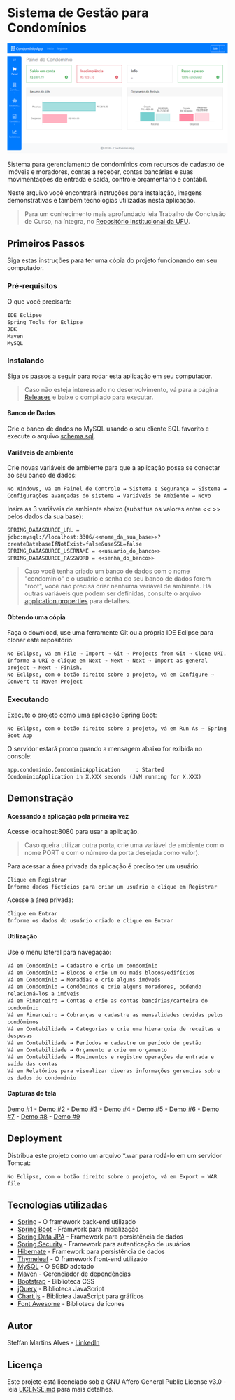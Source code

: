 # Sistema de Gestão para Condomínios

![](demo/demo_1.png)

Sistema para gerenciamento de condomínios com recursos de cadastro de imóveis e moradores, contas a receber, contas bancárias e suas movimentações de entrada e saída, controle orçamentário e contábil.

Neste arquivo você encontrará instruções para instalação, imagens demonstrativas e também tecnologias utilizadas nesta aplicação.

>Para um conhecimento mais aprofundado leia Trabalho de Conclusão de Curso, na íntegra, no [Repositório Institucional da UFU](https://repositorio.ufu.br/handle/123456789/23437).

## Primeiros Passos

Siga estas instruções para ter uma cópia do projeto funcionando em seu computador.

### Pré-requisitos

O que você precisará:

```
IDE Eclipse
Spring Tools for Eclipse
JDK
Maven
MySQL
```

### Instalando

Siga os passos a seguir para rodar esta aplicação em seu computador.

> Caso não esteja interessado no desenvolvimento, vá para a página [Releases](https://github.com/steffmartin/condominio/releases) e baixe o compilado para executar.

#### Banco de Dados

Crie o banco de dados no MySQL usando o seu cliente SQL favorito e execute o arquivo [schema.sql](src/main/resources/schema.sql).

#### Variáveis de ambiente

Crie novas variáveis de ambiente para que a aplicação possa se conectar ao seu banco de dados:

```
No Windows, vá em Painel de Controle → Sistema e Segurança → Sistema → Configurações avançadas do sistema → Variáveis de Ambiente → Novo
```

Insira as 3 variáveis de ambiente abaixo (substitua os valores entre << >> pelos dados da sua base):

```
SPRING_DATASOURCE_URL = jdbc:mysql://localhost:3306/<<nome_da_sua_base>>?createDatabaseIfNotExist=false&useSSL=false
SPRING_DATASOURCE_USERNAME = <<usuario_do_banco>>
SPRING_DATASOURCE_PASSWORD = <<senha_do_banco>>
```

> Caso você tenha criado um banco de dados com o nome "condominio" e o usuário e senha do seu banco de dados forem "root", você não precisa criar nenhuma variável de ambiente. Há outras variáveis que podem ser definidas, consulte o arquivo [application.properties](src/main/resources/application.properties) para detalhes.

#### Obtendo uma cópia

Faça o download, use uma ferramente Git ou a própria IDE Eclipse para clonar este repositório:

```
No Eclipse, vá em File → Import → Git → Projects from Git → Clone URI.
Informe a URI e clique em Next → Next → Next → Import as general project → Next → Finish.
No Eclipse, com o botão direito sobre o projeto, vá em Configure → Convert to Maven Project
```

### Executando

Execute o projeto como uma aplicação Spring Boot:

```
No Eclipse, com o botão direito sobre o projeto, vá em Run As → Spring Boot App
```

O servidor estará pronto quando a mensagem abaixo for exibida no console:

```
app.condominio.CondominioApplication     : Started CondominioApplication in X.XXX seconds (JVM running for X.XXX)
```

## Demonstração

#### Acessando a aplicação pela primeira vez

Acesse localhost:8080 para usar a aplicação.

> Caso queira utilizar outra porta, crie uma variável de ambiente com o nome PORT e com o número da porta desejada como valor).

Para acessar a área privada da aplicação é preciso ter um usuário:

```
Clique em Registrar
Informe dados fictícios para criar um usuário e clique em Registrar
```

Acesse a área privada:

```
Clique em Entrar
Informe os dados do usuário criado e clique em Entrar
```

#### Utilização

Use o menu lateral para navegação:

```
Vá em Condomínio → Cadastro e crie um condomínio
Vá em Condomínio → Blocos e crie um ou mais blocos/edifícios
Vá em Condomínio → Moradias e crie alguns imóveis
Vá em Condomínio → Condôminos e crie alguns moradores, podendo relacioná-los a imóveis
Vá em Financeiro → Contas e crie as contas bancárias/carteira do condomínio
Vá em Financeiro → Cobranças e cadastre as mensalidades devidas pelos condôminos
Vá em Contabilidade → Categorias e crie uma hierarquia de receitas e despesas
Vá em Contabilidade → Períodos e cadastre um período de gestão
Vá em Contabilidade → Orçamento e crie um orçamento
Vá em Contabilidade → Movimentos e registre operações de entrada e saída das contas
Vá em Relatórios para visualizar diveras informações gerencias sobre os dados do condomínio
```

#### Capturas de tela

[Demo #1](demo/demo_1.png) - [Demo #2](demo/demo_2.png) - [Demo #3](demo/demo_3.png) - [Demo #4](demo/demo_4.png) - [Demo #5](demo/demo_5.png) - [Demo #6](demo/demo_6.png) - [Demo #7](demo/demo_7.png) - [Demo #8](demo/demo_8.png) - [Demo #9](demo/demo_9.png) 

## Deployment

Distribua este projeto como um arquivo *.war para rodá-lo em um servidor Tomcat:

```
No Eclipse, com o botão direito sobre o projeto, vá em Export → WAR file
```

## Tecnologias utilizadas

* [Spring](https://spring.io/) - O framework back-end utilizado
* [Spring Boot](https://spring.io/projects/spring-boot) - Framwork para inicialização
* [Spring Data JPA](https://spring.io/projects/spring-data-jpa) - Framework para persistência de dados
* [Spring Security](https://spring.io/projects/spring-security) - Framework para autenticação de usuários
* [Hibernate](http://hibernate.org/) - Framework para persistência de dados
* [Thymeleaf](https://www.thymeleaf.org/) - O framework front-end utilizado
* [MySQL](https://www.mysql.com/) - O SGBD adotado
* [Maven](https://maven.apache.org/) - Gerenciador de dependências
* [Bootstrap](https://getbootstrap.com/) - Biblioteca CSS
* [jQuery](https://jquery.com/) - Biblioteca JavaScript
* [Chart.js](https://www.chartjs.org/) - Bibliotea JavaScript para gráficos
* [Font Awesome](https://fontawesome.com/) - Biblioteca de ícones

## Autor

Steffan Martins Alves - [LinkedIn](https://www.linkedin.com/in/steffanmartins/)

## Licença

Este projeto está licenciado sob a GNU Affero General Public License v3.0 - leia [LICENSE.md](LICENSE.md) para mais detalhes.
